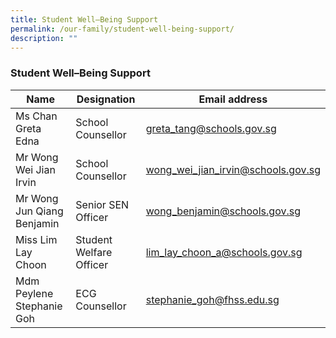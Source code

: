 ```yaml
---
title: Student Well–Being Support
permalink: /our-family/student-well-being-support/
description: ""
---
```

### Student Well–Being Support

| Name | Designation | Email address |
|---|---|---|
| Ms Chan Greta Edna | School Counsellor | greta_tang@schools.gov.sg |
| Mr Wong Wei Jian Irvin | School Counsellor | wong_wei_jian_irvin@schools.gov.sg |
| Mr Wong Jun Qiang Benjamin  | Senior SEN Officer  | wong_benjamin@schools.gov.sg  |
| Miss Lim Lay Choon | Student Welfare Officer  | lim_lay_choon_a@schools.gov.sg  |
| Mdm Peylene Stephanie Goh  | ECG Counsellor  | stephanie_goh@fhss.edu.sg  |